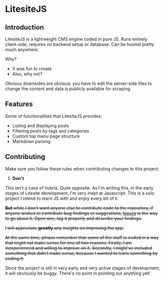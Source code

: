 # LitesiteJS

## Introduction
LitesiteJS is a lightweight CMS engine coded in pure JS. Runs entirely client-side, requires no backend setup or database. Can be hosted pretty much anywhere.

Why?

* It was fun to create
* Also, why not?

Obvious downsides are obvious: you have to edit the server-side files to change the content and data is publicly available for scraping.

## Features

Some of functionalities that LitesiteJS provides:
* Listing and displaying posts
* Filtering posts by tags and categories
* Custom top menu page structure
* Markdown parsing

## Contributing

Make sure you follow these rules when contributing changes to this project:

1. **Don't**

This isn't a case of hubris. Quite opposite. As I'm writing this, in the early stages of Litesite development, I'm very inept at Javascript. This is a solo project I intend to learn JS with and enjoy every bit of it.

~~**But** while I don't want anyone else to contribute code to the repository, if anyone wishes to contribute bug findings or suggestions, [Issues](https://github.com/turowski-k/litesitejs/issues) is the way to go about it. Open one, tag it properly and describe your findings.~~

~~I will appreciate **greatly** any insights on improving the app.~~

~~At the same time, please remember that some of the stuff is coded in a way that might not make sense for one of two reasons. Firstly, I am inexperienced and willing to improve on it. Secondly, I might've included something that didn't make sense, because I wanted to learn something by coding it.~~

Since the project is still in very early and very active stages of development, it will obviously be buggy. There's no point in pointing out anything yet!
